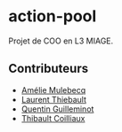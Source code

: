 action-pool
=========

Projet de COO en L3 MIAGE.

## Contributeurs

* [Amélie Mulebecq](https://github.com/AmelieMbq)<br/>
* [Laurent Thiebault](https://github.com/lauthieb)<br/>
* [Quentin Guilleminot](https://github.com/Thotol)<br/>
* [Thibault Coilliaux](https://github.com/Crastchet)<br/>
